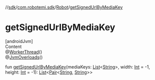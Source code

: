 //[sdk](../../../index.md)/[com.robotemi.sdk](../index.md)/[Robot](index.md)/[getSignedUrlByMediaKey](get-signed-url-by-media-key.md)



# getSignedUrlByMediaKey  
[androidJvm]  
Content  
@[WorkerThread](https://developer.android.com/reference/kotlin/androidx/annotation/WorkerThread.html)()  
@[JvmOverloads](https://kotlinlang.org/api/latest/jvm/stdlib/kotlin.jvm/-jvm-overloads/index.html)()  
  
fun [getSignedUrlByMediaKey](get-signed-url-by-media-key.md)(mediaKeys: [List](https://kotlinlang.org/api/latest/jvm/stdlib/kotlin.collections/-list/index.html)<[String](https://kotlinlang.org/api/latest/jvm/stdlib/kotlin/-string/index.html)>, width: [Int](https://kotlinlang.org/api/latest/jvm/stdlib/kotlin/-int/index.html) = -1, height: [Int](https://kotlinlang.org/api/latest/jvm/stdlib/kotlin/-int/index.html) = -1): [List](https://kotlinlang.org/api/latest/jvm/stdlib/kotlin.collections/-list/index.html)<[Pair](https://kotlinlang.org/api/latest/jvm/stdlib/kotlin/-pair/index.html)<[String](https://kotlinlang.org/api/latest/jvm/stdlib/kotlin/-string/index.html), [String](https://kotlinlang.org/api/latest/jvm/stdlib/kotlin/-string/index.html)>>  



